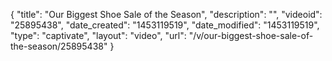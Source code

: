 {
    "title": "Our Biggest Shoe Sale of the Season",
    "description": "",
    "videoid": "25895438",
    "date_created": "1453119519",
    "date_modified": "1453119519",
    "type": "captivate",
    "layout": "video",
    "url": "\/v\/our-biggest-shoe-sale-of-the-season\/25895438"
}